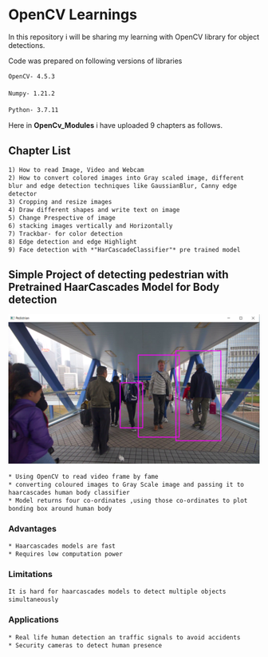 # OpenCV Learnings

In this repository i will be sharing my learning with OpenCV library for object detections. 

Code was prepared on following versions of libraries
```bash
OpenCV- 4.5.3

Numpy- 1.21.2

Python- 3.7.11
```


Here in **OpenCv_Modules** i have uploaded 9 chapters as follows.

## Chapter List
```
1) How to read Image, Video and Webcam 
2) How to convert colored images into Gray scaled image, different blur and edge detection techniques like GaussianBlur, Canny edge detector
3) Cropping and resize images
4) Draw different shapes and write text on image
5) Change Prespective of image
6) stacking images vertically and Horizontally
7) Trackbar- for color detection
8) Edge detection and edge Highlight
9) Face detection with *"HarCascadeClassifier"* pre trained model 
```
## Simple Project of detecting pedestrian with Pretrained HaarCascades Model for Body detection

![pedestrian detection with haarcascades](https://github.com/TheAshpak/Learning-OpenCV/blob/main/Output_img.png)

```
* Using OpenCV to read video frame by fame
* converting coloured images to Gray Scale image and passing it to haarcascades human body classifier
* Model returns four co-ordinates ,using those co-ordinates to plot bonding box around human body
```
### Advantages
```
* Haarcascades models are fast
* Requires low computation power
```
### Limitations
```
It is hard for haarcascades models to detect multiple objects simultaneously 
```
### Applications
```
* Real life human detection an traffic signals to avoid accidents
* Security cameras to detect human presence
```
